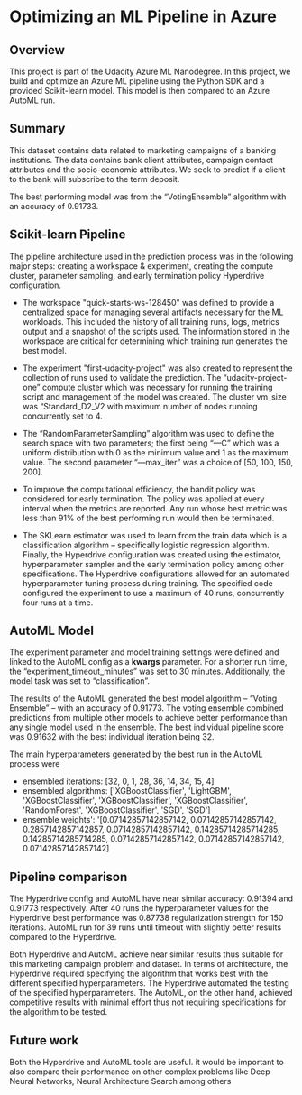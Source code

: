 # Optimizing an ML Pipeline in Azure

## Overview
This project is part of the Udacity Azure ML Nanodegree.
In this project, we build and optimize an Azure ML pipeline using the Python SDK and a provided Scikit-learn model.
This model is then compared to an Azure AutoML run.

## Summary
This dataset contains data related to marketing campaigns of a banking institutions. The data contains bank client attributes, campaign contact attributes and the socio-economic attributes. We seek to predict if a client to the bank will subscribe to the term deposit.

The best performing model was from the “VotingEnsemble” algorithm with an accuracy of 0.91733.
  
## Scikit-learn Pipeline
The pipeline architecture used in the prediction process was in the following major steps: creating a workspace & experiment, creating the compute cluster, parameter sampling, and early termination policy Hyperdrive configuration.

* The workspace "quick-starts-ws-128450" was defined to provide a centralized space for managing several artifacts necessary for the ML workloads. This included the history of all training runs, logs, metrics output and a snapshot of the scripts used. The information stored in the workspace are critical for determining which training run generates the best model.

* The experiment "first-udacity-project" was also created to represent the collection of runs used to validate the prediction.
The “udacity-project-one” compute cluster which was necessary for running the training script and management of the model was created. The cluster vm_size was “Standard_D2_V2 with maximum number of nodes running concurrently set to 4.

* The “RandomParameterSampling” algorithm was used to define the search space with two parameters; the first being “—C” which was a uniform distribution with 0 as the minimum value and 1 as the maximum value. The second parameter “—max_iter” was a choice of [50, 100, 150, 200].

* To improve the computational efficiency, the bandit policy was considered for early termination. The policy was applied at every interval when the metrics are reported. Any run whose best metric was less than 91% of the best performing run would then be terminated.

* The SKLearn estimator was used to learn from the train data which is a classification algorithm – specifically logistic regression algorithm. Finally, the Hyperdrive configuration was created using the estimator, hyperparameter sampler and the early termination policy among other specifications. The Hyperdrive configurations allowed for an automated hyperparameter tuning process during training. The specified code configured the experiment to use a maximum of 40 runs, concurrently four runs at a time.
  
## AutoML Model 
The experiment parameter and model training settings were defined and linked to the AutoML config as a **kwargs** parameter. For a shorter run time, the “experiment_timeout_minutes” was set to 30 minutes. Additionally, the model task was set to “classification”.

The results of the AutoML generated the best model algorithm – “Voting Ensemble” – with an accuracy of 0.91773. The voting ensemble combined predictions from multiple other models to achieve better performance than any single model used in the ensemble. The best individual pipeline score was 0.91632 with the best individual iteration being 32.

The main hyperparameters generated by the best run in the AutoML process were

* ensembled iterations: [32, 0, 1, 28, 36, 14, 34, 15, 4]
* ensembled algorithms: ['XGBoostClassifier', 'LightGBM', 'XGBoostClassifier', 'XGBoostClassifier', 'XGBoostClassifier', 'RandomForest', 'XGBoostClassifier', 'SGD', 'SGD']
* ensemble weights': '[0.07142857142857142, 0.07142857142857142, 0.2857142857142857, 0.07142857142857142, 0.14285714285714285, 0.14285714285714285, 0.07142857142857142, 0.07142857142857142, 0.07142857142857142]

## Pipeline comparison
The Hyperdrive config and AutoML have near similar accuracy: 0.91394 and 0.91773 respectively. After 40 runs the hyperparameter values for the Hyperdrive best performance was 0.87738 regularization strength for 150 iterations. AutoML run for 39 runs until timeout with slightly better results compared to the Hyperdrive.

Both Hyperdrive and AutoML achieve near similar results thus suitable for this marketing campaign problem and dataset. In terms of architecture, the Hyperdrive required specifying the algorithm that works best with the different specified hyperparameters. The Hyperdrive automated the testing of the specified hyperparameters. The AutoML, on the other hand, achieved competitive results with minimal effort thus not requiring specifications for the algorithm to be tested.

## Future work
Both the Hyperdrive and AutoML tools are useful. it would be important to also compare their performance on other complex problems like Deep Neural Networks, Neural Architecture Search among others
